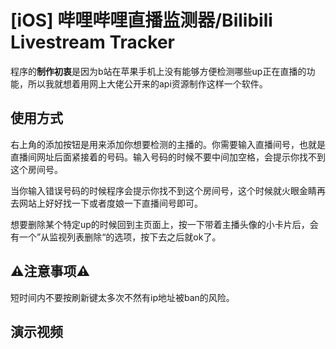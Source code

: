 # [iOS] 哔哩哔哩直播监测器/Bilibili Livestream Tracker
程序的**制作初衷**是因为b站在苹果手机上没有能够方便检测哪些up正在直播的功能，所以我就想着用网上大佬公开来的api资源制作这样一个软件。

## 使用方式
右上角的添加按钮是用来添加你想要检测的主播的。你需要输入直播间号，也就是直播间网址后面紧接着的号码。输入号码的时候不要中间加空格，会提示你找不到这个房间号。

当你输入错误号码的时候程序会提示你找不到这个房间号，这个时候就火眼金睛再去网站上好好找一下或者度娘一下直播间号即可。

想要删除某个特定up的时候回到主页面上，按一下带着主播头像的小卡片后，会有一个”从监视列表删除“的选项，按下去之后就ok了。

## ⚠️注意事项⚠️
短时间内不要按刷新键太多次不然有ip地址被ban的风险。

## 演示视频
